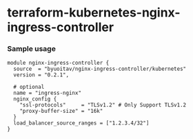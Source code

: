 # terraform-kubernetes-nginx-ingress-controller

### Sample usage

```
module nginx-ingress-controller {
  source  = "byuoitav/nginx-ingress-controller/kubernetes"
  version = "0.2.1",

  # optional
  name = "ingress-nginx"
  nginx_config {
    "ssl-protocols"     = "TLSv1.2" # Only Support TLSv1.2
	"proxy-buffer-size" = "16k"
  }
  load_balancer_source_ranges = ["1.2.3.4/32"]
}
```

